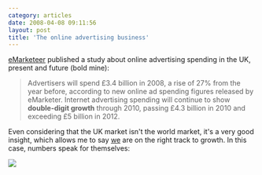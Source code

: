 ```yaml
---
category: articles
date: 2008-04-08 09:11:56
layout: post
title: 'The online advertising business'
---
```


<p><a href="http://www.emarketer.com/">eMarketeer</a> published a study about online advertising spending in the UK, present and future (bold mine):</p><blockquote>Advertisers will spend £3.4 billion in 2008, a rise of 27% from the year before, according to new online ad spending figures released by eMarketer. Internet advertising spending will continue to show <strong>double-digit growth</strong> through 2010, passing £4.3 billion in 2010 and exceeding £5 billion in 2012.</blockquote><p>Even considering that the UK market isn't the world market, it's a very good insight, which allows me to say <a href="http://excentric.pt/">we</a> are on the right track to growth. In this case, numbers speak for themselves:</p><a href="http://www.emarketer.com/Article.aspx?id=1006118"><img src="https://cdn.joaobordalo.com/images/static/blog/uk_online_advertising.gif"></a>
